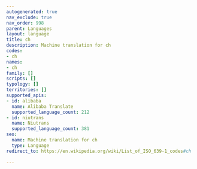 ```yaml
---
autogenerated: true
nav_exclude: true
nav_order: 998
parent: Languages
layout: language
title: ch
description: Machine translation for ch
codes:
- ch
names:
- ch
family: []
scripts: []
typology: []
territories: []
supported_apis:
- id: alibaba
  name: Alibaba Translate
  supported_language_count: 212
- id: niutrans
  name: Niutrans
  supported_language_count: 381
seo:
  name: Machine translation for ch
  type: Language
redirect_to: https://en.wikipedia.org/wiki/List_of_ISO_639-1_codes#ch

---
```


